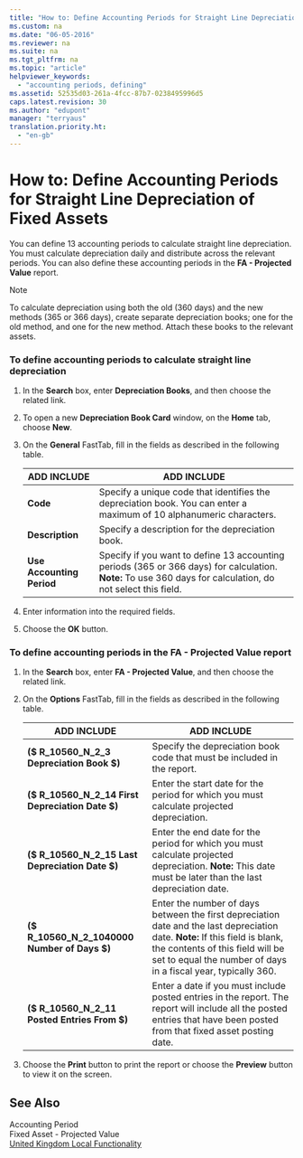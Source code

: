 ```yaml
---
title: "How to: Define Accounting Periods for Straight Line Depreciation of Fixed Assets"
ms.custom: na
ms.date: "06-05-2016"
ms.reviewer: na
ms.suite: na
ms.tgt_pltfrm: na
ms.topic: "article"
helpviewer_keywords: 
  - "accounting periods, defining"
ms.assetid: 52535d03-261a-4fcc-87b7-0238495996d5
caps.latest.revision: 30
ms.author: "edupont"
manager: "terryaus"
translation.priority.ht: 
  - "en-gb"
---
```

# How to: Define Accounting Periods for Straight Line Depreciation of Fixed Assets
You can define 13 accounting periods to calculate straight line depreciation. You must calculate depreciation daily and distribute across the relevant periods. You can also define these accounting periods in the **FA \- Projected Value** report.  
  
> [!NOTE]  
>  To calculate depreciation using both the old \(360 days\) and the new methods \(365 or 366 days\), create separate depreciation books; one for the old method, and one for the new method. Attach these books to the relevant assets.  
  
### To define accounting periods to calculate straight line depreciation  
  
1.  In the **Search** box, enter **Depreciation Books**, and then choose the related link.  
  
2.  To open a new **Depreciation Book Card** window, on the **Home** tab, choose **New**.  
  
3.  On the **General** FastTab, fill in the fields as described in the following table.  
  
    |ADD INCLUDE<!--[!INCLUDE[bp_tablefield](../../ApplicationDesign/includes/bp_tablefield_md.md)]-->|ADD INCLUDE<!--[!INCLUDE[bp_tabledescription](../../ApplicationDesign/includes/bp_tabledescription_md.md)]-->|  
    |---------------------------------|---------------------------------------|  
    |**Code**|Specify a unique code that identifies the depreciation book. You can enter a maximum of 10 alphanumeric characters.|  
    |**Description**|Specify a description for the depreciation book.|  
    |**Use Accounting Period**|Specify if you want to define 13 accounting periods \(365 or 366 days\) for calculation. **Note:**  To use 360 days for calculation, do not select this field.|  
  
4.  Enter information into the required fields.  
  
5.  Choose the **OK** button.  
  
### To define accounting periods in the FA \- Projected Value report  
  
1.  In the **Search** box, enter **FA \- Projected Value**, and then choose the related link.  
  
2.  On the **Options** FastTab, fill in the fields as described in the following table.  
  
    |ADD INCLUDE<!--[!INCLUDE[bp_tablefield](../../ApplicationDesign/includes/bp_tablefield_md.md)]-->|ADD INCLUDE<!--[!INCLUDE[bp_tabledescription](../../ApplicationDesign/includes/bp_tabledescription_md.md)]-->|  
    |---------------------------------|---------------------------------------|  
    |**\($ R\_10560\_N\_2\_3 Depreciation Book $\)**|Specify the depreciation book code that must be included in the report.|  
    |**\($ R\_10560\_N\_2\_14 First Depreciation Date $\)**|Enter the start date for the period for which you must calculate projected depreciation.|  
    |**\($ R\_10560\_N\_2\_15 Last Depreciation Date $\)**|Enter the end date for the period for which you must calculate projected depreciation. **Note:**  This date must be later than the last depreciation date.|  
    |**\($ R\_10560\_N\_2\_1040000 Number of Days $\)**|Enter the number of days between the first depreciation date and the last depreciation date. **Note:**  If this field is blank, the contents of this field will be set to equal the number of days in a fiscal year, typically 360.|  
    |**\($ R\_10560\_N\_2\_11 Posted Entries From $\)**|Enter a date if you must include posted entries in the report. The report will include all the posted entries that have been posted from that fixed asset posting date.|  
  
3.  Choose the **Print** button to print the report or choose the **Preview** button to view it on the screen.  
  
## See Also  
 Accounting Period   
 Fixed Asset \- Projected Value   
 [United Kingdom Local Functionality](../../LocalFunctionalityForMicrosoftDynamicsNav2016/UnitedKingdom/united-kingdom-local-functionality.md)